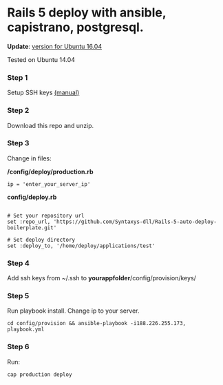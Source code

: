 # Rails 5 deploy with ansible, capistrano, postgresql.

**Update**: [version for Ubuntu 16.04](https://github.com/Syntaxys-dll/Rails-5-automating-deployments-Ubuntu-16.04-Capistrano)

Tested on Ubuntu 14.04 

### Step 1

Setup SSH keys [(manual)](https://www.digitalocean.com/community/tutorials/how-to-set-up-ssh-keys--2)

### Step 2

Download this repo and unzip.

### Step 3

Change in files:

**/config/deploy/production.rb**

`ip = 'enter_your_server_ip'`

**config/deploy.rb**

```

# Set your repository url
set :repo_url, 'https://github.com/Syntaxys-dll/Rails-5-auto-deploy-boilerplate.git'

# Set deploy directory
set :deploy_to, '/home/deploy/applications/test'

```

### Step 4

Add ssh keys from ~/.ssh to **yourappfolder**/config/provision/keys/

### Step 5

Run playbook install. Change ip to your server.

`cd config/provision && ansible-playbook -i188.226.255.173, playbook.yml`

### Step 6

Run:

`cap production deploy`

